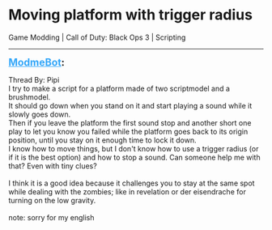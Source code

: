 # Moving platform with trigger radius
Game Modding | Call of Duty: Black Ops 3 | Scripting

---
<strong style="font-size: 1.4em;"><span style="text-decoration: underline;text-decoration-color: #34a7f9;"><span style="color:#34a7f9;">ModmeBot</span></span>:</strong>

<p>Thread By: Pipi<br />I try to make a script for a platform made of two scriptmodel and a brushmodel. <br />It should go down when you stand on it and start playing a sound while it slowly goes down.<br />Then if you leave the platform the first sound stop and another short one play to let you know you failed while the platform goes back to its origin position, until you stay on it enough time to lock it down.<br />I know how to move things, but I don&#39;t know how to use a trigger radius (or if it is the best option) and how to stop a sound. Can someone help me with that? Even with tiny clues?<br /> <br />I think it is a good idea because it challenges you to stay at the same spot while dealing with the zombies; like in revelation or der eisendrache for turning on the low gravity.<br /> <br />note: sorry for my english</p>
